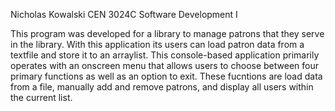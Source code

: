Nicholas Kowalski CEN 3024C Software Development I

This program was developed for a library to manage patrons that they serve in the library. With this application its users can load patron data from a textfile and store it to an arraylist. This console-based application primarily operates with an onscreen menu that allows users to choose between four primary functions as well as an option to exit. These fucntions are load data from a file, manually add and remove patrons, and display all users within the current list. 
